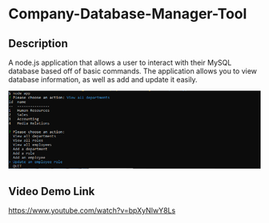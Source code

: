 # Company-Database-Manager-Tool

## Description
A node.js application that allows a user to interact with their MySQL database based off of basic commands. The application allows you to view database information, as well as add and update it easily.

![Company database manager](./images/Capture.PNG)

## Video Demo Link
https://www.youtube.com/watch?v=bpXyNIwY8Ls